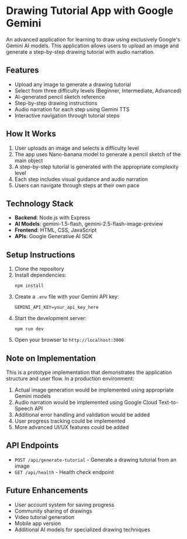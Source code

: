 # Drawing Tutorial App with Google Gemini

An advanced application for learning to draw using exclusively Google's Gemini AI models. This application allows users to upload an image and generate a step-by-step drawing tutorial with audio narration.

## Features

- Upload any image to generate a drawing tutorial
- Select from three difficulty levels (Beginner, Intermediate, Advanced)
- AI-generated pencil sketch reference
- Step-by-step drawing instructions
- Audio narration for each step using Gemini TTS
- Interactive navigation through tutorial steps

## How It Works

1. User uploads an image and selects a difficulty level
2. The app uses Nano-banana model to generate a pencil sketch of the main object
3. A step-by-step tutorial is generated with the appropriate complexity level
4. Each step includes visual guidance and audio narration
5. Users can navigate through steps at their own pace

## Technology Stack

- **Backend**: Node.js with Express
- **AI Models**: gemini-1.5-flash, gemini-2.5-flash-image-preview
- **Frontend**: HTML, CSS, JavaScript
- **APIs**: Google Generative AI SDK

## Setup Instructions

1. Clone the repository
2. Install dependencies:
   ```
   npm install
   ```
3. Create a `.env` file with your Gemini API key:
   ```
   GEMINI_API_KEY=your_api_key_here
   ```
4. Start the development server:
   ```
   npm run dev
   ```
5. Open your browser to `http://localhost:3000`

## Note on Implementation

This is a prototype implementation that demonstrates the application structure and user flow. In a production environment:

1. Actual image generation would be implemented using appropriate Gemini models
2. Audio narration would be implemented using Google Cloud Text-to-Speech API
3. Additional error handling and validation would be added
4. User progress tracking could be implemented
5. More advanced UI/UX features could be added

## API Endpoints

- `POST /api/generate-tutorial` - Generate a drawing tutorial from an image
- `GET /api/health` - Health check endpoint

## Future Enhancements

- User account system for saving progress
- Community sharing of drawings
- Video tutorial generation
- Mobile app version
- Additional AI models for specialized drawing techniques